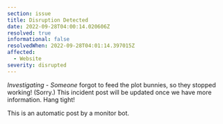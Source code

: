 ```yaml
---
section: issue
title: Disruption Detected
date: 2022-09-28T04:00:14.020606Z
resolved: true
informational: false
resolvedWhen: 2022-09-28T04:01:14.397015Z
affected:
  - Website
severity: disrupted
---
```

*Investigating* - _Someone_ forgot to feed the plot bunnies, so they stopped working! (Sorry.) This incident post will be updated once we have more information. Hang tight!

This is an automatic post by a monitor bot.
        